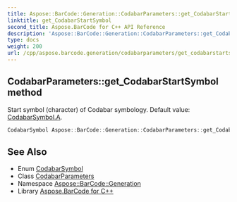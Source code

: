 ```yaml
---
title: Aspose::BarCode::Generation::CodabarParameters::get_CodabarStartSymbol method
linktitle: get_CodabarStartSymbol
second_title: Aspose.BarCode for C++ API Reference
description: 'Aspose::BarCode::Generation::CodabarParameters::get_CodabarStartSymbol method. Start symbol (character) of Codabar symbology. Default value: CodabarSymbol.A in C++.'
type: docs
weight: 200
url: /cpp/aspose.barcode.generation/codabarparameters/get_codabarstartsymbol/
---
```

## CodabarParameters::get_CodabarStartSymbol method


Start symbol (character) of Codabar symbology. Default value: [CodabarSymbol.A](../../codabarsymbol/).

```cpp
CodabarSymbol Aspose::BarCode::Generation::CodabarParameters::get_CodabarStartSymbol() const
```

## See Also

* Enum [CodabarSymbol](../../codabarsymbol/)
* Class [CodabarParameters](../)
* Namespace [Aspose::BarCode::Generation](../../)
* Library [Aspose.BarCode for C++](../../../)
